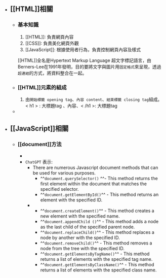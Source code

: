 - ## [[HTML]]相關
	- ### 基本知識
	  1. [[HTML]]: 負責網頁內容
	  2. [[CSS]]: 負責美化網頁外觀
	  3. [[JavaScript]]: 根據使用者行為，負責控制網頁內容及樣式
	  
	  [[HTML]]全名是Hypertext Markup Language 超文字標記語言，由Berners-Lee在1991年發明，目的要將文字與圖片用`固定格式`來呈現，透過`超連結`的方式，將資料整合在一起。
	- ### [[HTML]]元素的組成
	  1. 由`開始標籤 opening tag`、`內容 content`、`結束標籤 closing tag`組成。
	  < h1 > : 大標題tag 、內容、< /h1 >: 大標題tag
	-
- ## [[JavaScript]]相關
	- ### [[document]]方法
		-
		- `ChatGPT` 表示:
			- There are numerous Javascript document methods that can be used for various purposes.
				- ^^`document.querySelector()` ^^- This method returns the first element within the document that matches the specified selector.
				- ^^`document.getElementById()`^^ - This method returns an element with the specified ID.
			-
				- ^^`document.createElement()`^^ - This method creates a new element with the specified name.
				- ^^`document.appendChild ()`^^ - This method adds a node as the last child of the specified parent node.
				- ^^`document.replaceChild()`^^ - This method replaces a node by another with the specified ID.
				- ^^`document.removeChild()`^^ - This method removes a node from the tree with the specified ID.
				- ^^`document.getElementsByTagName()`^^ - This method returns a list of elements with the specified tag name.
				- ^^`document.getElementsByClassName()`^^ - This method returns a list of elements with the specified class name.